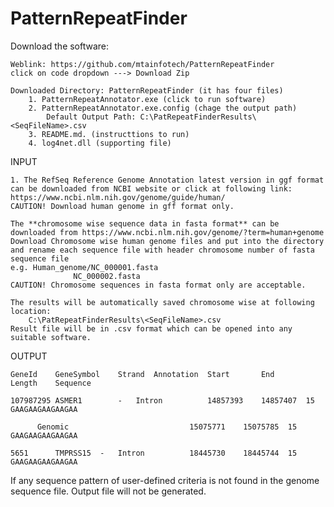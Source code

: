 # PatternRepeatFinder
Download the software:
    
    Weblink: https://github.com/mtainfotech/PatternRepeatFinder
	click on code dropdown ---> Download Zip   
  
	Downloaded Directory: PatternRepeatFinder (it has four files)
  	    1. PatternRepeatAnnotator.exe (click to run software)
  	    2. PatternRepeatAnnotator.exe.config (chage the output path)
  	    	Default Output Path: C:\PatRepeatFinderResults\<SeqFileName>.csv 
  	    3. README.md. (instructtions to run)
  	    4. log4net.dll (supporting file)
        
INPUT

	1. The RefSeq Reference Genome Annotation latest version in ggf format can be downloaded from NCBI website or click at following link:
	https://www.ncbi.nlm.nih.gov/genome/guide/human/ 
	CAUTION! Download human genome in gff format only.

	The **chromosome wise sequence data in fasta format** can be downloaded from https://www.ncbi.nlm.nih.gov/genome/?term=human+genome
	Download Chromosome wise human genome files and put into the directory and rename each sequence file with header chromosome number of fasta sequence file
	e.g. Human_genome/NC_000001.fasta        
		          NC_000002.fasta
	CAUTION! Chromosome sequences in fasta format only are acceptable.

	The results will be automatically saved chromosome wise at following location:
		C:\PatRepeatFinderResults\<SeqFileName>.csv
	Result file will be in .csv format which can be opened into any suitable software.

OUTPUT

	GeneId	  GeneSymbol	Strand	Annotation	Start	    End	      Length	Sequence

	107987295 ASMER1        -	Intron	        14857393    14857407  15	GAAGAAGAAGAAGAA

		  Genomic	                        15075771    15075785  15	GAAGAAGAAGAAGAA

	5651	  TMPRSS15	-	Intron	        18445730    18445744  15	GAAGAAGAAGAAGAA
	
If any sequence pattern of user-defined criteria is not found in the genome sequence file. Output file will not be generated. 
